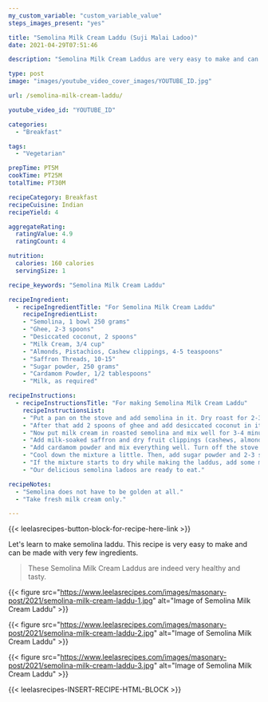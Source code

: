 ```yaml
---
my_custom_variable: "custom_variable_value"
steps_images_present: "yes"

title: "Semolina Milk Cream Laddu (Suji Malai Ladoo)"
date: 2021-04-29T07:51:46

description: "Semolina Milk Cream Laddus are very easy to make and can be made with very few ingredients. These Laddus are indeed very healthy and tasty."

type: post
image: "images/youtube_video_cover_images/YOUTUBE_ID.jpg"

url: /semolina-milk-cream-laddu/

youtube_video_id: "YOUTUBE_ID"

categories: 
  - "Breakfast"

tags:
  - "Vegetarian"

prepTime: PT5M
cookTime: PT25M
totalTime: PT30M

recipeCategory: Breakfast
recipeCuisine: Indian
recipeYield: 4

aggregateRating:
  ratingValue: 4.9
  ratingCount: 4

nutrition:
  calories: 160 calories
  servingSize: 1

recipe_keywords: "Semolina Milk Cream Laddu"

recipeIngredient:
  - recipeIngredientTitle: "For Semolina Milk Cream Laddu"
    recipeIngredientList:
    - "Semolina, 1 bowl 250 grams" 
    - "Ghee, 2-3 spoons" 
    - "Desiccated coconut, 2 spoons" 
    - "Milk Cream, 3/4 cup" 
    - "Almonds, Pistachios, Cashew clippings, 4-5 teaspoons" 
    - "Saffron Threads, 10-15" 
    - "Sugar powder, 250 grams" 
    - "Cardamom Powder, 1/2 tablespoons" 
    - "Milk, as required" 

recipeInstructions:
  - recipeInstructionsTitle: "For making Semolina Milk Cream Laddu"
    recipeInstructionsList:
    - "Put a pan on the stove and add semolina in it. Dry roast for 2-3 minutes." 
    - "After that add 2 spoons of ghee and add desiccated coconut in it. Roast it on low flame for 10-15 minutes. Please note that we don't have to make semolina golden." 
    - "Now put milk cream in roasted semolina and mix well for 3-4 minutes." 
    - "Add milk-soaked saffron and dry fruit clippings (cashews, almonds, pistachios) to this mixture." 
    - "Add cardamom powder and mix everything well. Turn off the stove." 
    - "Cool down the mixture a little. Then, add sugar powder and 2-3 spoons of milk to make ball-shaped laddoos." 
    - "If the mixture starts to dry while making the laddus, add some more milk." 
    - "Our delicious semolina ladoos are ready to eat." 

recipeNotes:
  - "Semolina does not have to be golden at all." 
  - "Take fresh milk cream only." 

---
```


{{< leelasrecipes-button-block-for-recipe-here-link >}}

Let's learn to make semolina laddu. This recipe is very easy to make and can be made with very few ingredients. 

> These Semolina Milk Cream Laddus are indeed very healthy and tasty.

{{< figure src="https://www.leelasrecipes.com/images/masonary-post/2021/semolina-milk-cream-laddu-1.jpg" alt="Image of Semolina Milk Cream Laddu" >}}

{{< figure src="https://www.leelasrecipes.com/images/masonary-post/2021/semolina-milk-cream-laddu-2.jpg" alt="Image of Semolina Milk Cream Laddu" >}}

{{< figure src="https://www.leelasrecipes.com/images/masonary-post/2021/semolina-milk-cream-laddu-3.jpg" alt="Image of Semolina Milk Cream Laddu" >}}

{{< leelasrecipes-INSERT-RECIPE-HTML-BLOCK >}}

